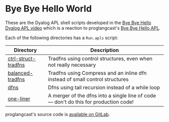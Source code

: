 # Bye Bye Hello World
These are the Dyalog APL shell scripts developed in the [Bye Bye Hello Dyalog APL video](https://www.youtube.com/watch?v=0k_lfwprF2M) which is a reaction to proglangcast's [Bye Bye Hello APL](https://www.youtube.com/watch?v=0Xdzez9L5iM).

Each of the following directories has a `Run.apls` script:

| Directory | Description
|---|---
| [ctrl-struct-tradfns](ctrl-struct-tradfns/Run.apls) | Tradfns using control structures, even when not really necessary
| [balanced-tradfns](balanced-tradfns/Run.apls) | Tradfns using Compress and an inline dfn instead of small control structures
| [dfns](dfns/Run.apls) | Dfns using tail recursion instead of a while loop
| [one-liner](one-liner/Run.apls) | A merger of the dfns into a single line of code — don't do this for production code!

proglangcast's source code is [available on GitLab](https://gitlab.com/proglangbase/bbhw).
